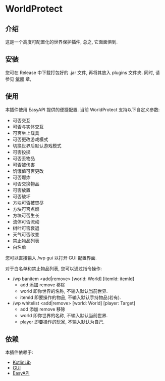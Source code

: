 # WorldProtect
## 介绍
这是一个高度可配置化的世界保护插件, 总之, 它面面俱到.
## 安装
您可在 Release 中下载打包好的 .jar 文件, 再将其放入 plugins 文件夹. 同时, 请参见 [依赖](https://github.com/Colerar/WorldProtect/new/master?readme=1#%E4%BE%9D%E8%B5%96) 章,
## 使用
本插件使用 EasyAPI 提供的便捷配置. 
当前 WorldProtect 支持以下自定义参数:
- 可否交互
- 可否与实体交互
- 可否坐上载具
- 可否更改游戏模式
- 切换世界后默认游戏模式
- 可否投掷
- 可否丢物品
- 可否被伤害
- 饥饿值可否更改
- 可否爆炸
- 可否交换物品
- 可否放置
- 可否破坏
- 方块可否被焚尽
- 方块可否点燃
- 方块可否生长
- 流体可否流动
- 树叶可否衰退
- 天气可否改变
- 禁止物品列表
- 白名单

您可以直接输入 /wp gui 以打开 GUI 配置界面. 

对于白名单和禁止物品列表, 您可以通过指令操作:
- /wp banitem <add|remove> [world: World] [itemId: itemId] 
  - add 添加 remove 移除
  - world 即你世界的名称, 不输入默认当前世界.
  - itemId 即要操作的物品, 不输入默认手持物品(若有).
- /wp whitelist <add|remove> [world: World] [player: Target]
  - add 添加 remove 移除
  - world 即你世界的名称, 不输入默认当前世界.
  - player 即要操作的玩家, 不输入默认为自己.
## 依赖
本插件依赖于:
- [KotlinLib](https://nukkitx.com/resources/kotlinlib.48/)
- [GUI](https://github.com/Him188/GUI)
- [EasyAPI](https://github.com/WetABQ/EasyAPI-Nukkit)
